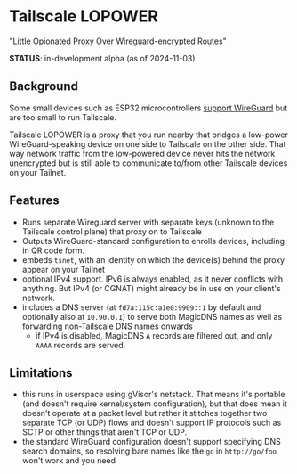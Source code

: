 # Tailscale LOPOWER

"Little Opionated Proxy Over Wireguard-encrypted Routes"

**STATUS**: in-development alpha (as of 2024-11-03)
 
## Background

Some small devices such as ESP32 microcontrollers [support WireGuard](https://github.com/ciniml/WireGuard-ESP32-Arduino) but are too small to run Tailscale.

Tailscale LOPOWER is a proxy that you run nearby that bridges a low-power WireGuard-speaking device on one side to Tailscale on the other side. That way network traffic from the low-powered device never hits the network unencrypted but is still able to communicate to/from other Tailscale devices on your Tailnet.

## Features

* Runs separate Wireguard server with separate keys (unknown to the Tailscale control plane) that proxy on to Tailscale
* Outputs WireGuard-standard configuration to enrolls devices, including in QR code form.
* embeds `tsnet`, with an identity on which the device(s) behind the proxy appear on your Tailnet
* optional IPv4 support. IPv6 is always enabled, as it never conflicts with anything. But IPv4 (or CGNAT) might already be in use on your client's network.
* includes a DNS server (at `fd7a:115c:a1e0:9909::1` by default and optionally also at `10.90.0.1`) to serve both MagicDNS names as well as forwarding non-Tailscale DNS names onwards
    * if IPv4 is disabled, MagicDNS `A` records are filtered out, and only `AAAA` records are served.

## Limitations

* this runs in userspace using gVisor's netstack. That means it's portable (and doesn't require kernel/system configuration), but that does mean it doesn't operate at a packet level but rather it stitches together two separate TCP (or UDP) flows and doesn't support IP protocols such as SCTP or other things that aren't TCP or UDP.
* the standard WireGuard configuration doesn't support specifying DNS search domains, so resolving bare names like the `go` in `http://go/foo` won't work and you need
